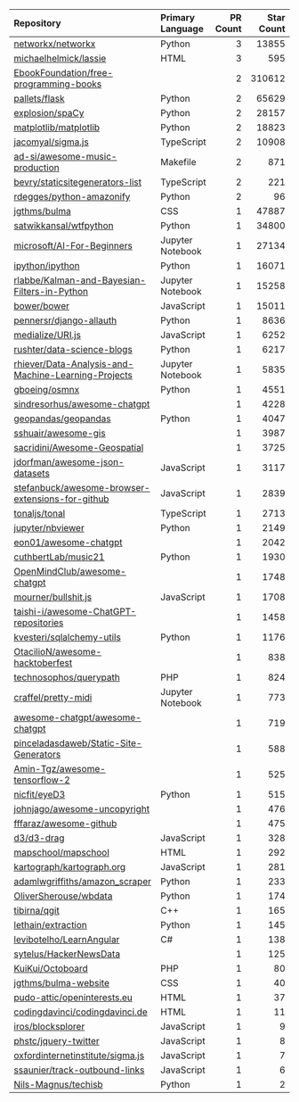 | Repository | Primary Language | PR Count | Star Count |
| :-- | :-- | --: | --: |
| [networkx/networkx](https://github.com/networkx/networkx) | Python | 3 | 13855 |
| [michaelhelmick/lassie](https://github.com/michaelhelmick/lassie) | HTML | 3 | 595 |
| [EbookFoundation/free-programming-books](https://github.com/EbookFoundation/free-programming-books) |  | 2 | 310612 |
| [pallets/flask](https://github.com/pallets/flask) | Python | 2 | 65629 |
| [explosion/spaCy](https://github.com/explosion/spaCy) | Python | 2 | 28157 |
| [matplotlib/matplotlib](https://github.com/matplotlib/matplotlib) | Python | 2 | 18823 |
| [jacomyal/sigma.js](https://github.com/jacomyal/sigma.js) | TypeScript | 2 | 10908 |
| [ad-si/awesome-music-production](https://github.com/ad-si/awesome-music-production) | Makefile | 2 | 871 |
| [bevry/staticsitegenerators-list](https://github.com/bevry/staticsitegenerators-list) | TypeScript | 2 | 221 |
| [rdegges/python-amazonify](https://github.com/rdegges/python-amazonify) | Python | 2 | 96 |
| [jgthms/bulma](https://github.com/jgthms/bulma) | CSS | 1 | 47887 |
| [satwikkansal/wtfpython](https://github.com/satwikkansal/wtfpython) | Python | 1 | 34800 |
| [microsoft/AI-For-Beginners](https://github.com/microsoft/AI-For-Beginners) | Jupyter Notebook | 1 | 27134 |
| [ipython/ipython](https://github.com/ipython/ipython) | Python | 1 | 16071 |
| [rlabbe/Kalman-and-Bayesian-Filters-in-Python](https://github.com/rlabbe/Kalman-and-Bayesian-Filters-in-Python) | Jupyter Notebook | 1 | 15258 |
| [bower/bower](https://github.com/bower/bower) | JavaScript | 1 | 15011 |
| [pennersr/django-allauth](https://github.com/pennersr/django-allauth) | Python | 1 | 8636 |
| [medialize/URI.js](https://github.com/medialize/URI.js) | JavaScript | 1 | 6252 |
| [rushter/data-science-blogs](https://github.com/rushter/data-science-blogs) | Python | 1 | 6217 |
| [rhiever/Data-Analysis-and-Machine-Learning-Projects](https://github.com/rhiever/Data-Analysis-and-Machine-Learning-Projects) | Jupyter Notebook | 1 | 5835 |
| [gboeing/osmnx](https://github.com/gboeing/osmnx) | Python | 1 | 4551 |
| [sindresorhus/awesome-chatgpt](https://github.com/sindresorhus/awesome-chatgpt) |  | 1 | 4228 |
| [geopandas/geopandas](https://github.com/geopandas/geopandas) | Python | 1 | 4047 |
| [sshuair/awesome-gis](https://github.com/sshuair/awesome-gis) |  | 1 | 3987 |
| [sacridini/Awesome-Geospatial](https://github.com/sacridini/Awesome-Geospatial) |  | 1 | 3725 |
| [jdorfman/awesome-json-datasets](https://github.com/jdorfman/awesome-json-datasets) | JavaScript | 1 | 3117 |
| [stefanbuck/awesome-browser-extensions-for-github](https://github.com/stefanbuck/awesome-browser-extensions-for-github) | JavaScript | 1 | 2839 |
| [tonaljs/tonal](https://github.com/tonaljs/tonal) | TypeScript | 1 | 2713 |
| [jupyter/nbviewer](https://github.com/jupyter/nbviewer) | Python | 1 | 2149 |
| [eon01/awesome-chatgpt](https://github.com/eon01/awesome-chatgpt) |  | 1 | 2042 |
| [cuthbertLab/music21](https://github.com/cuthbertLab/music21) | Python | 1 | 1930 |
| [OpenMindClub/awesome-chatgpt](https://github.com/OpenMindClub/awesome-chatgpt) |  | 1 | 1748 |
| [mourner/bullshit.js](https://github.com/mourner/bullshit.js) | JavaScript | 1 | 1708 |
| [taishi-i/awesome-ChatGPT-repositories](https://github.com/taishi-i/awesome-ChatGPT-repositories) |  | 1 | 1458 |
| [kvesteri/sqlalchemy-utils](https://github.com/kvesteri/sqlalchemy-utils) | Python | 1 | 1176 |
| [OtacilioN/awesome-hacktoberfest](https://github.com/OtacilioN/awesome-hacktoberfest) |  | 1 | 838 |
| [technosophos/querypath](https://github.com/technosophos/querypath) | PHP | 1 | 824 |
| [craffel/pretty-midi](https://github.com/craffel/pretty-midi) | Jupyter Notebook | 1 | 773 |
| [awesome-chatgpt/awesome-chatgpt](https://github.com/awesome-chatgpt/awesome-chatgpt) |  | 1 | 719 |
| [pinceladasdaweb/Static-Site-Generators](https://github.com/pinceladasdaweb/Static-Site-Generators) |  | 1 | 588 |
| [Amin-Tgz/awesome-tensorflow-2](https://github.com/Amin-Tgz/awesome-tensorflow-2) |  | 1 | 525 |
| [nicfit/eyeD3](https://github.com/nicfit/eyeD3) | Python | 1 | 515 |
| [johnjago/awesome-uncopyright](https://github.com/johnjago/awesome-uncopyright) |  | 1 | 476 |
| [fffaraz/awesome-github](https://github.com/fffaraz/awesome-github) |  | 1 | 475 |
| [d3/d3-drag](https://github.com/d3/d3-drag) | JavaScript | 1 | 328 |
| [mapschool/mapschool](https://github.com/mapschool/mapschool) | HTML | 1 | 292 |
| [kartograph/kartograph.org](https://github.com/kartograph/kartograph.org) | JavaScript | 1 | 281 |
| [adamlwgriffiths/amazon_scraper](https://github.com/adamlwgriffiths/amazon_scraper) | Python | 1 | 233 |
| [OliverSherouse/wbdata](https://github.com/OliverSherouse/wbdata) | Python | 1 | 174 |
| [tibirna/qgit](https://github.com/tibirna/qgit) | C++ | 1 | 165 |
| [lethain/extraction](https://github.com/lethain/extraction) | Python | 1 | 145 |
| [levibotelho/LearnAngular](https://github.com/levibotelho/LearnAngular) | C# | 1 | 138 |
| [sytelus/HackerNewsData](https://github.com/sytelus/HackerNewsData) |  | 1 | 125 |
| [KuiKui/Octoboard](https://github.com/KuiKui/Octoboard) | PHP | 1 | 80 |
| [jgthms/bulma-website](https://github.com/jgthms/bulma-website) | CSS | 1 | 40 |
| [pudo-attic/openinterests.eu](https://github.com/pudo-attic/openinterests.eu) | HTML | 1 | 37 |
| [codingdavinci/codingdavinci.de](https://github.com/codingdavinci/codingdavinci.de) | HTML | 1 | 11 |
| [iros/blocksplorer](https://github.com/iros/blocksplorer) | JavaScript | 1 | 9 |
| [phstc/jquery-twitter](https://github.com/phstc/jquery-twitter) | JavaScript | 1 | 8 |
| [oxfordinternetinstitute/sigma.js](https://github.com/oxfordinternetinstitute/sigma.js) | JavaScript | 1 | 7 |
| [ssaunier/track-outbound-links](https://github.com/ssaunier/track-outbound-links) | JavaScript | 1 | 6 |
| [Nils-Magnus/techisb](https://github.com/Nils-Magnus/techisb) | Python | 1 | 2 |
